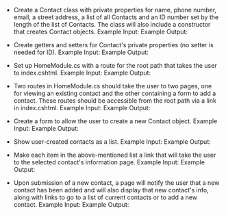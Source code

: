 
- Create a Contact class with private properties for name, phone number, email, a street address, a list of all Contacts and an ID number set by the length of the list of Contacts.  The class will also include a constructor that creates Contact objects.
Example Input:
Example Output:

- Create getters and setters for Contact's private properties (no setter is needed for ID).
Example Input:
Example Output:

- Set up HomeModule.cs with a route for the root path that takes the user to index.cshtml.
Example Input:
Example Output:

- Two routes in HomeModule.cs should take the user to two pages, one for viewing an existing contact and the other containing a form to add a contact.  These routes should be accessible from the root path via a link in index.cshtml.
Example Input:
Example Output:

- Create a form to allow the user to create a new Contact object.
Example Input:
Example Output:

- Show user-created contacts as a list.
Example Input:
Example Output:

- Make each item in the above-mentioned list a link that will take the user to the selected contact's information page.
Example Input:
Example Output:

- Upon submission of a new contact, a page will notify the user that a new contact has been added and will also display that new contact's info, along with links to go to a list of current contacts or to add a new contact.
Example Input:
Example Output:
